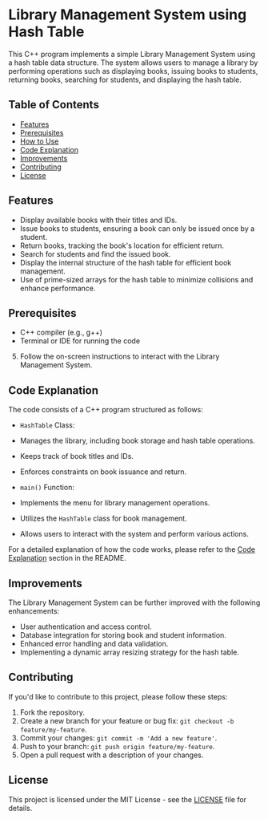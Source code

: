 
# Library Management System using Hash Table

This C++ program implements a simple Library Management System using a hash table data structure. The system allows users to manage a library by performing operations such as displaying books, issuing books to students, returning books, searching for students, and displaying the hash table.

## Table of Contents
- [Features](#features)
- [Prerequisites](#prerequisites)
- [How to Use](#how-to-use)
- [Code Explanation](#code-explanation)
- [Improvements](#improvements)
- [Contributing](#contributing)
- [License](#license)

## Features
- Display available books with their titles and IDs.
- Issue books to students, ensuring a book can only be issued once by a student.
- Return books, tracking the book's location for efficient return.
- Search for students and find the issued book.
- Display the internal structure of the hash table for efficient book management.
- Use of prime-sized arrays for the hash table to minimize collisions and enhance performance.

## Prerequisites
- C++ compiler (e.g., g++)
- Terminal or IDE for running the code


5. Follow the on-screen instructions to interact with the Library Management System.

## Code Explanation

The code consists of a C++ program structured as follows:

- `HashTable` Class:
 - Manages the library, including book storage and hash table operations.
 - Keeps track of book titles and IDs.
 - Enforces constraints on book issuance and return.

- `main()` Function:
 - Implements the menu for library management operations.
 - Utilizes the `HashTable` class for book management.
 - Allows users to interact with the system and perform various actions.

For a detailed explanation of how the code works, please refer to the [Code Explanation](#code-explanation) section in the README.

## Improvements
The Library Management System can be further improved with the following enhancements:
- User authentication and access control.
- Database integration for storing book and student information.
- Enhanced error handling and data validation.
- Implementing a dynamic array resizing strategy for the hash table.

## Contributing
If you'd like to contribute to this project, please follow these steps:
1. Fork the repository.
2. Create a new branch for your feature or bug fix: `git checkout -b feature/my-feature`.
3. Commit your changes: `git commit -m 'Add a new feature'`.
4. Push to your branch: `git push origin feature/my-feature`.
5. Open a pull request with a description of your changes.

## License
This project is licensed under the MIT License - see the [LICENSE](LICENSE) file for details.


